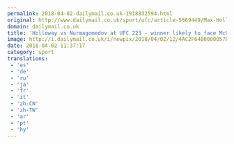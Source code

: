 ```yaml
---
permalink: 2018-04-02-dailymail.co.uk-1918832594.html
original: http://www.dailymail.co.uk/sport/ufc/article-5569449/Max-Holloway-steps-fight-Khabib-Nurmagomedov-UFC-223-winner-likely-face-Conor-McGregor.html?ITO=1490&ns_mchannel=rss&ns_campaign=1490
domain: dailymail.co.uk
title: 'Holloway vs Nurmagomedov at UFC 223 - winner likely to face McGregor'
image: http://i.dailymail.co.uk/i/newpix/2018/04/02/12/4AC2F64B00000578-0-image-a-20_1522667131804.jpg
date: 2018-04-02 11:37:17
category: sport
translations: 
 - 'es'
 - 'de'
 - 'ru'
 - 'ja'
 - 'fr'
 - 'it'
 - 'zh-CN'
 - 'zh-TW'
 - 'ar'
 - 'pt'
 - 'hy'
---
```


